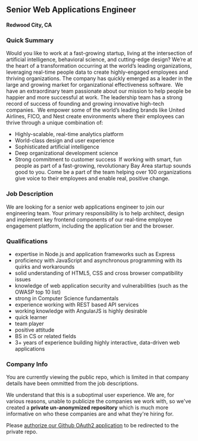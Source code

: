 ## Senior Web Applications Engineer 
#### Redwood City, CA

### Quick Summary
Would you like to work at a fast-growing startup, living at the intersection of artificial intelligence, behavioral science, and cutting-edge design? We’re at the heart of a transformation occurring at the world’s leading organizations, leveraging real-time people data to create highly-engaged employees and thriving organizations. The company has quickly emerged as a leader in the large and growing market for organizational effectiveness software. 
We have an extraordinary team passionate about our mission to help people be happier and more successful at work. The leadership team has a strong record of success of founding and growing innovative high-tech companies. 
We empower some of the world’s leading brands like United Airlines, FICO, and Nest create environments where their employees can thrive through a unique combination of:
+ Highly-scalable, real-time analytics platform
+ World-class design and user experience
+ Sophisticated artificial intelligence
+ Deep organizational development science
+  Strong commitment to customer success 
If working with smart, fun people as part of a fast-growing, revolutionary Bay Area startup sounds good to you. Come be a part of the team helping over 100 organizations give voice to their employees and enable real, positive change.

### Job Description
We are looking for a senior web applications engineer to join our engineering team. Your primary responsibility is to help architect, design and implement key frontend components of our real-time employee engagement platform, including the application tier and the browser.

### Qualifications
+ expertise in Node.js and application frameworks such as Express
+ proficiency with JavaScript and asynchronous programming with its quirks and workarounds
+ solid understanding of HTML5, CSS and cross browser compatibility issues
+ knowledge of web application security and vulnerabilities (such as the OWASP top 10 list)
+ strong in Computer Science fundamentals
+ experience working with REST based API services
+ working knowledge with AngularJS is highly desirable
+ quick learner
+ team player
+ positive attitude
+ BS in CS or related fields
+ 3+ years of experience building highly interactive, data-driven web applications

### Company Info
You are currently viewing the public repo, which is limited in that company details have been ommitted from the job descriptions.  
    
We understand that this is a suboptimal user experience.  We are, for various reasons, unable to publicize the companies we work with, so we've
created a **private un-anonymized repository** which is much more informative on who these companies are and what they're hiring for.  
    
Please [authorize our Github OAuth2 application](https://letsrockit.co/users/auth/github?job_id=r2xpbnq-senior-web-application-engineer) to be redirected to the private repo.
